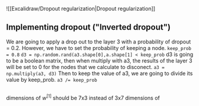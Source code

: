 
![[Excalidraw/Dropout regularization|Dropout regularization]]
## Implementing dropout ("Inverted dropout")
We are going to apply a drop out to the layer 3 with a probability of dropout  = 0.2. However, we have to set the probability of keeping a node.
`keep_prob = 0.8`
`d3 = np.random.rand(a3.shape[0],a.shape[1] < keep_prob`
d3 is going to be a boolean matrix, then when multiply with a3, the results of the layer 3 will be set to 0 for the nodes that we calculate to disconect.
`a3 = np.multiply(a3, d3)`
Then to keep the value of a3, we are going to divide its value by keep_prob.
`a3 /= keep_prob`


##
dimensions of $w^{[1]}$ should be 7x3 instead of 3x7
dimensions of 
